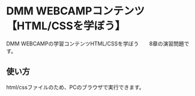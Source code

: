 # DMM WEBCAMPコンテンツ【HTML/CSSを学ぼう】
DMM WEBCAMPの学習コンテンツHTML/CSSを学ぼう　　8章の演習問題です。
## 使い方
html/cssファイルのため、PCのブラウザで実行できます。

